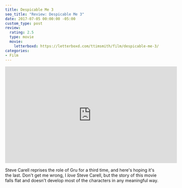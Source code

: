 ```yaml
---
title: Despicable Me 3
seo_title: "Review: Despicable Me 3"
date: 2017-07-05 00:00:00 -05:00
custom_type: post
review:
  rating: 2.5
  type: movie
  movie:
    letterboxd: https://letterboxd.com/ttimsmith/film/despicable-me-3/
categories:
- Film
---
```


<div class="iframe-container">
<iframe width="560" height="315" src="https://www.youtube-nocookie.com/embed/iUf2K263hgk?rel=0" frameborder="0" gesture="media" allow="encrypted-media" allowfullscreen></iframe>
</div>

Steve Carell reprises the role of Gru for a third time, and here's hoping it's the last. Don't get me wrong, I _love_ Steve Carell, but the story of this movie falls flat and doesn't develop most of the characters in any meaningful way.
